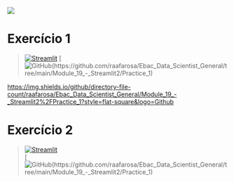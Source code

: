 [![](https://raw.githubusercontent.com/raafarosa/Ebac_Data_Scientist_General/main/utilities/newebac_logo_black_half.png)](https://github.com/raafarosa/Ebac_Data_Scientist_General)

# Exercício 1
> [![Streamlit](https://img.shields.io/badge/Streamlit-FF4B4B?logo=Streamlit&logoColor=white)](https://md19-practice-1.streamlit.app/)
> [![GitHub(https://github.com/raafarosa/Ebac_Data_Scientist_General/tree/main/Module_19_-_Streamlit2/Practice_1)](https://github.com/raafarosa/Ebac_Data_Scientist_General/tree/main/Module_19_-_Streamlit2/Practice_1)

> 

https://img.shields.io/github/directory-file-count/raafarosa/Ebac_Data_Scientist_General/Module_19_-_Streamlit2%2FPractice_1?style=flat-square&logo=Github



# Exercício 2
> [![Streamlit](https://img.shields.io/badge/Streamlit-FF4B4B?logo=Streamlit&logoColor=white)](https://md19-practice-2.streamlit.app/)<br>
> [![GitHub(https://github.com/raafarosa/Ebac_Data_Scientist_General/tree/main/Module_19_-_Streamlit2/Practice_1)](https://github.com/raafarosa/Ebac_Data_Scientist_General/tree/main/Module_19_-_Streamlit2/Practice_2)




